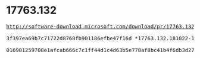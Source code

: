 # 17763.132

<pre>
<a href="http://software-download.microsoft.com/download/pr/17763.132.181022-1834.rs5_release_svc_prod1_WindowsSDK.iso">http://software-download.microsoft.com/download/pr/17763.132.181022-1834.rs5_release_svc_prod1_WindowsSDK.iso</a>

3f397ea69b7c71722d8768fb901186efbe47f16d *17763.132.181022-1834.rs5_release_svc_prod1_WindowsSDK.iso

016981259708e1afcab666c7c1ff44d1c4d63b5e778af8bc41b4f6db3d27961a *17763.132.181022-1834.rs5_release_svc_prod1_WindowsSDK.iso
</pre>
